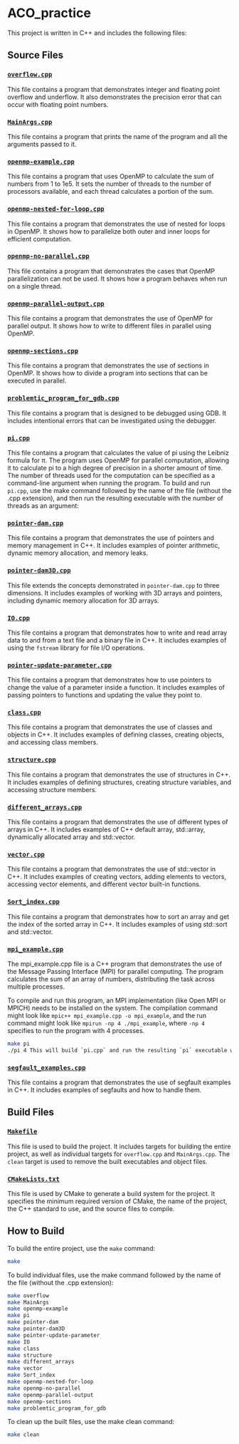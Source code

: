 # ACO_practice

This project is written in C++ and includes the following files:

## Source Files

### [`overflow.cpp`](./overflow.cpp)

This file contains a program that demonstrates integer and floating point overflow and underflow. It also demonstrates the precision error that can occur with floating point numbers.

### [`MainArgs.cpp`](./MainArgs.cpp)

This file contains a program that prints the name of the program and all the arguments passed to it.

### [`openmp-example.cpp`](./openmp-example.cpp)

This file contains a program that uses OpenMP to calculate the sum of numbers from 1 to 1e5. It sets the number of threads to the number of processors available, and each thread calculates a portion of the sum.

### [`openmp-nested-for-loop.cpp`](./openmp-nested-for-loop.cpp)

This file contains a program that demonstrates the use of nested for loops in OpenMP. It shows how to parallelize both outer and inner loops for efficient computation.

### [`openmp-no-parallel.cpp`](./openmp-no-parallel.cpp)

This file contains a program that demonstrates the cases that OpenMP parallelization can not be used. It shows how a program behaves when run on a single thread.

### [`openmp-parallel-output.cpp`](./openmp-parallel-output.cpp)

This file contains a program that demonstrates the use of OpenMP for parallel output. It shows how to write to different files in parallel using OpenMP.

### [`openmp-sections.cpp`](./openmp-sections.cpp)

This file contains a program that demonstrates the use of sections in OpenMP. It shows how to divide a program into sections that can be executed in parallel.

### [`problemtic_program_for_gdb.cpp`](./problemtic_program_for_gdb.cpp)

This file contains a program that is designed to be debugged using GDB. It includes intentional errors that can be investigated using the debugger.


### [`pi.cpp`](./pi.cpp)

This file contains a program that calculates the value of pi using the Leibniz formula for π. The program uses OpenMP for parallel computation, allowing it to calculate pi to a high degree of precision in a shorter amount of time. The number of threads used for the computation can be specified as a command-line argument when running the program.
To build and run `pi.cpp`, use the make command followed by the name of the file (without the .cpp extension), and then run the resulting executable with the number of threads as an argument:

### [`pointer-dam.cpp`](./pointer-dam.cpp)

This file contains a program that demonstrates the use of pointers and memory management in C++. It includes examples of pointer arithmetic, dynamic memory allocation, and memory leaks.

### [`pointer-dam3D.cpp`](./pointer-dam3D.cpp)

This file extends the concepts demonstrated in `pointer-dam.cpp` to three dimensions. It includes examples of working with 3D arrays and pointers, including dynamic memory allocation for 3D arrays.

### [`IO.cpp`](./IO.cpp)

This file contains a program that demonstrates how to write and read array data to and from a text file and a binary file in C++. It includes examples of using the `fstream` library for file I/O operations.

### [`pointer-update-parameter.cpp`](./pointer-update-parameter.cpp)

This file contains a program that demonstrates how to use pointers to change the value of a parameter inside a function. It includes examples of passing pointers to functions and updating the value they point to.

### [`class.cpp`](./class.cpp)

This file contains a program that demonstrates the use of classes and objects in C++. It includes examples of defining classes, creating objects, and accessing class members.

### [`structure.cpp`](./structure.cpp)

This file contains a program that demonstrates the use of structures in C++. It includes examples of defining structures, creating structure variables, and accessing structure members.

### [`different_arrays.cpp`](./different_arrays.cpp)

This file contains a program that demonstrates the use of different types of arrays in C++. It includes examples of C++ default array, std::array, dynamically allocated array and std::vector.

### [`vector.cpp`](./vector.cpp)

This file contains a program that demonstrates the use of std::vector in C++. It includes examples of creating vectors, adding elements to vectors, accessing vector elements, and different vector built-in functions.

### [`Sort_index.cpp`](./Sort_index.cpp)

This file contains a program that demonstrates how to sort an array and get the index of the sorted array in C++. It includes examples of using std::sort and std::vector.

### [`mpi_example.cpp`](./mpi_example.cpp)

The mpi_example.cpp file is a C++ program that demonstrates the use of the Message Passing Interface (MPI) for parallel computing. The program calculates the sum of an array of numbers, distributing the task across multiple processes.

To compile and run this program, an MPI implementation (like Open MPI or MPICH) needs to be installed on the system. The compilation command might look like `mpic++ mpi_example.cpp -o mpi_example`, and the run command might look like `mpirun -np 4 ./mpi_example`, where `-np 4` specifies to run the program with 4 processes.

```bash
make pi
./pi 4 This will build `pi.cpp` and run the resulting `pi` executable with 4 threads.
```

### [`segfault_examples.cpp`](./segfault_examples.cpp)

This file contains a program that demonstrates the use of segfault examples in C++. It includes examples of segfaults and how to handle them.

## Build Files

### [`Makefile`](./Makefile)

This file is used to build the project. It includes targets for building the entire project, as well as individual targets for `overflow.cpp` and `MainArgs.cpp`. The `clean` target is used to remove the built executables and object files.

### [`CMakeLists.txt`](./CMakeLists.txt)

This file is used by CMake to generate a build system for the project. It specifies the minimum required version of CMake, the name of the project, the C++ standard to use, and the source files to compile.

## How to Build

To build the entire project, use the `make` command:

```bash
make
```

To build individual files, use the make command followed by the name of the file (without the .cpp extension):
```bash
make overflow
make MainArgs
make openmp-example
make pi
make pointer-dam
make pointer-dam3D
make pointer-update-parameter
make IO
make class
make structure
make different_arrays
make vector
make Sort_index
make openmp-nested-for-loop
make openmp-no-parallel
make openmp-parallel-output
make openmp-sections
make problemtic_program_for_gdb
```

To clean up the built files, use the make clean command:
```bash
make clean
```
